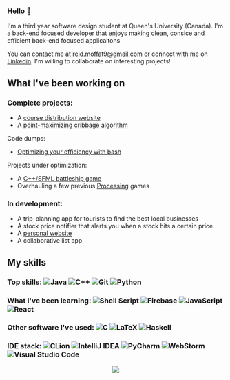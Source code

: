 ### Hello 👋

I'm a third year software design student at Queen's University (Canada). I'm a back-end focused developer that enjoys making clean, consice and efficient back-end focused applicaitons

You can contact me at reid.moffat9@gmail.com or connect with me on [Linkedin](https://www.linkedin.com/in/reid-moffat/). I'm willing to collaborate on interesting projects!

## What I've been working on

### Complete projects:
* A [course distribution website](https://qubirdhunter.com/)
* A [point-maximizing cribbage algorithm](https://github.com/reid-moffat/cribbage-strategy)

Code dumps:
* [Optimizing your efficiency with bash](https://github.com/reid-moffat/bash-shortcuts)

Projects under optimization:
* A [C++/SFML battleship game](https://github.com/reid-moffat/battleship)
* Overhauling a few previous [Processing](https://processing.org/) games

### In development:
* A trip-planning app for tourists to find the best local businesses
* A stock price notifier that alerts you when a stock hits a certain price
* A [personal website](https://reid-moffat.github.io/)
* A collaborative list app

## My skills

### Top skills: ![Java](https://img.shields.io/badge/java-%23ED8B00.svg?style=for-the-badge&logo=java&logoColor=white) ![C++](https://img.shields.io/badge/c++-%2300599C.svg?style=for-the-badge&logo=c%2B%2B&logoColor=white) ![Git](https://img.shields.io/badge/git-%23F05033.svg?style=for-the-badge&logo=git&logoColor=white) ![Python](https://img.shields.io/badge/python-3670A0?style=for-the-badge&logo=python&logoColor=ffdd54)

### What I've been learning: ![Shell Script](https://img.shields.io/badge/shell_script-%23121011.svg?style=for-the-badge&logo=gnu-bash&logoColor=white) ![Firebase](https://img.shields.io/badge/firebase-%23039BE5.svg?style=for-the-badge&logo=firebase) ![JavaScript](https://img.shields.io/badge/javascript-%23323330.svg?style=for-the-badge&logo=javascript&logoColor=%23F7DF1E) ![React](https://img.shields.io/badge/react-%2320232a.svg?style=for-the-badge&logo=react&logoColor=%2361DAFB)

### Other software I've used: ![C](https://img.shields.io/badge/c-%2300599C.svg?style=for-the-badge&logo=c&logoColor=white) ![LaTeX](https://img.shields.io/badge/latex-%23008080.svg?style=for-the-badge&logo=latex&logoColor=white) ![Haskell](https://img.shields.io/badge/Haskell-5e5086?style=for-the-badge&logo=haskell&logoColor=white)

### IDE stack: ![CLion](https://img.shields.io/badge/CLion-black?style=for-the-badge&logo=clion&logoColor=white) ![IntelliJ IDEA](https://img.shields.io/badge/IntelliJIDEA-000000.svg?style=for-the-badge&logo=intellij-idea&logoColor=white) ![PyCharm](https://img.shields.io/badge/pycharm-143?style=for-the-badge&logo=pycharm&logoColor=black&color=black&labelColor=green) ![WebStorm](https://img.shields.io/badge/webstorm-143?style=for-the-badge&logo=webstorm&logoColor=white&color=black) ![Visual Studio Code](https://img.shields.io/badge/Visual%20Studio%20Code-0078d7.svg?style=for-the-badge&logo=visual-studio-code&logoColor=white)

<p align="center">
    <img align="center" src="https://github-readme-stats-mu-blond.vercel.app/api?username=reid-moffat&show_icons=true&count_private=true&show_icons=true&theme=midnight-purple">
</p>
